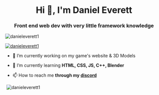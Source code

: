 <h1 align="center">Hi 👋, I'm Daniel Everett</h1>
<h3 align="center">Front end web dev with very little framework knowledge</h3>

<p align="left"> <img src="https://komarev.com/ghpvc/?username=danieleverett1&label=Profile%20views&color=0e75b6&style=flat" alt="danieleverett1" /> </p>

<p align="left"> <a href="https://github.com/ryo-ma/github-profile-trophy"><img src="https://github-profile-trophy.vercel.app/?username=danieleverett1" alt="danieleverett1" /></a> </p>

- 🔭 I’m currently working on my game's website & 3D Models

- 🌱 I’m currently learning **HTML, CSS, JS, C++, Blender**

- 📫 How to reach me **through my [discord](https://discord.gg/mcyzwDBaFn)**

<p>&nbsp;<img align="center" src="https://github-readme-stats.vercel.app/api?username=danieleverett1&show_icons=true&locale=en" alt="danieleverett1" /></p>
